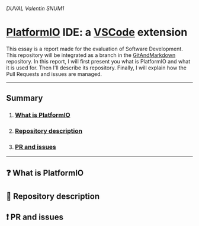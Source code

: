 ###### DUVAL Valentin SNUM1


# [PlatformIO](https://platformio.org "PlatformIO official website") IDE: a [VSCode](https://code.visualstudio.com/ "VSCode official website") extension

This essay is a report made for the evaluation of Software Development. This repository will be integrated as a branch in the [GitAndMarkdown](https://gitlab.enssat.fr/rgerzagu/gitandmarkdown) repository.
In this report, I will first present you what is PlatformIO and what it is used for. Then I'll describe its repository. Finally, I will explain how the Pull Requests and issues are managed.

---
## Summary
1. ### [What is PlatformIO](#what-is-platformio)
2. ### [Repository description](#repository-description)
3. ### [PR and issues](#pr-and-issues)
   
---

## :question: What is PlatformIO

## :bookmark_tabs: Repository description

## :exclamation: PR and issues

